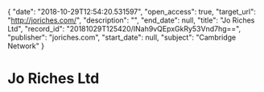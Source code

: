 {
  "date": "2018-10-29T12:54:20.531597", 
  "open_access": true, 
  "target_url": "http://joriches.com/", 
  "description": "", 
  "end_date": null, 
  "title": "Jo Riches Ltd", 
  "record_id": "20181029T125420/INah9vQEpxGkRy53Vnd7hg==", 
  "publisher": "joriches.com", 
  "start_date": null, 
  "subject": "Cambridge Network"
}

# Jo Riches Ltd

